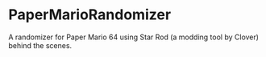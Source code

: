 # PaperMarioRandomizer
 A randomizer for Paper Mario 64 using Star Rod (a modding tool by Clover) behind the scenes.
